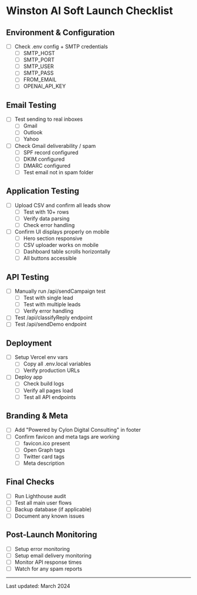 # Winston AI Soft Launch Checklist

## Environment & Configuration
- [ ] Check .env config + SMTP credentials
  - [ ] SMTP_HOST
  - [ ] SMTP_PORT
  - [ ] SMTP_USER
  - [ ] SMTP_PASS
  - [ ] FROM_EMAIL
  - [ ] OPENAI_API_KEY

## Email Testing
- [ ] Test sending to real inboxes
  - [ ] Gmail
  - [ ] Outlook
  - [ ] Yahoo
- [ ] Check Gmail deliverability / spam
  - [ ] SPF record configured
  - [ ] DKIM configured
  - [ ] DMARC configured
  - [ ] Test email not in spam folder

## Application Testing
- [ ] Upload CSV and confirm all leads show
  - [ ] Test with 10+ rows
  - [ ] Verify data parsing
  - [ ] Check error handling
- [ ] Confirm UI displays properly on mobile
  - [ ] Hero section responsive
  - [ ] CSV uploader works on mobile
  - [ ] Dashboard table scrolls horizontally
  - [ ] All buttons accessible

## API Testing
- [ ] Manually run /api/sendCampaign test
  - [ ] Test with single lead
  - [ ] Test with multiple leads
  - [ ] Verify error handling
- [ ] Test /api/classifyReply endpoint
- [ ] Test /api/sendDemo endpoint

## Deployment
- [ ] Setup Vercel env vars
  - [ ] Copy all .env.local variables
  - [ ] Verify production URLs
- [ ] Deploy app
  - [ ] Check build logs
  - [ ] Verify all pages load
  - [ ] Test all API endpoints

## Branding & Meta
- [ ] Add "Powered by Cylon Digital Consulting" in footer
- [ ] Confirm favicon and meta tags are working
  - [ ] favicon.ico present
  - [ ] Open Graph tags
  - [ ] Twitter card tags
  - [ ] Meta description

## Final Checks
- [ ] Run Lighthouse audit
- [ ] Test all main user flows
- [ ] Backup database (if applicable)
- [ ] Document any known issues

## Post-Launch Monitoring
- [ ] Setup error monitoring
- [ ] Setup email delivery monitoring
- [ ] Monitor API response times
- [ ] Watch for any spam reports

---
Last updated: March 2024 